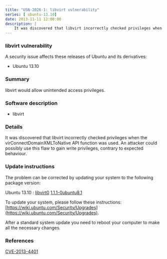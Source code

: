 ```yaml
---
title: "USN-2026-1: libvirt vulnerability"
series: [ ubuntu-13.10]
date: 2013-11-11 12:00:00
description: |
    It was discovered that libvirt incorrectly checked privileges when the virConnectDomainXMLToNative API function was used. An attacker could possibly use this flaw to gain write privileges, contrary to expected behaviour. 
--- 
```

 
 


### libvirt vulnerability

A security issue affects these releases of Ubuntu and its derivatives:

* Ubuntu 13.10

### Summary

libvirt would allow unintended access privileges. 

### Software description

* libvirt 

### Details

It was discovered that libvirt incorrectly checked privileges when the virConnectDomainXMLToNative API function was used. An attacker could possibly use this flaw to gain write privileges, contrary to expected behaviour. 

### Update instructions

The problem can be corrected by updating your system to the following package version:

Ubuntu 13.10
 : [libvirt0](https://launchpad.net/ubuntu/+source/libvirt) <span> [1.1.1-0ubuntu8.1](https://launchpad.net/ubuntu/+source/libvirt/1.1.1-0ubuntu8.1) </span> 

To update your system, please follow these instructions: [https://wiki.ubuntu.com/Security/Upgrades](https://wiki.ubuntu.com/Security/Upgrades).

After a standard system update you need to reboot your computer to make all the necessary changes. 

### References

 
 [CVE-2013-4401](http://people.ubuntu.com/~ubuntu-security/cve/CVE-2013-4401)
 

